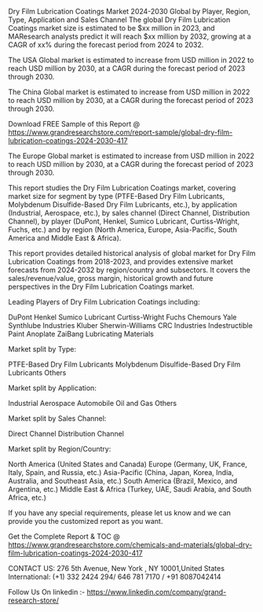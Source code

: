 Dry Film Lubrication Coatings Market 2024-2030 Global by Player, Region, Type, Application and Sales Channel
The global Dry Film Lubrication Coatings market size is estimated to be $xx million in 2023, and MAResearch analysts predict it will reach $xx million by 2032, growing at a CAGR of xx% during the forecast period from 2024 to 2032.

The USA Global market is estimated to increase from USD million in 2022 to reach USD million by 2030, at a CAGR during the forecast period of 2023 through 2030.

The China Global market is estimated to increase from USD million in 2022 to reach USD million by 2030, at a CAGR during the forecast period of 2023 through 2030.

Download FREE Sample of this Report @ https://www.grandresearchstore.com/report-sample/global-dry-film-lubrication-coatings-2024-2030-417

The Europe Global market is estimated to increase from USD million in 2022 to reach USD million by 2030, at a CAGR during the forecast period of 2023 through 2030.

This report studies the Dry Film Lubrication Coatings market, covering market size for segment by type (PTFE-Based Dry Film Lubricants, Molybdenum Disulfide-Based Dry Film Lubricants, etc.), by application (Industrial, Aerospace, etc.), by sales channel (Direct Channel, Distribution Channel), by player (DuPont, Henkel, Sumico Lubricant, Curtiss-Wright, Fuchs, etc.) and by region (North America, Europe, Asia-Pacific, South America and Middle East & Africa).

This report provides detailed historical analysis of global market for Dry Film Lubrication Coatings from 2018-2023, and provides extensive market forecasts from 2024-2032 by region/country and subsectors. It covers the sales/revenue/value, gross margin, historical growth and future perspectives in the Dry Film Lubrication Coatings market.

Leading Players of Dry Film Lubrication Coatings including:

DuPont
Henkel
Sumico Lubricant
Curtiss-Wright
Fuchs
Chemours
Yale Synthlube Industries
Kluber
Sherwin-Williams
CRC Industries
Indestructible Paint
Anoplate
ZaiBang Lubricating Materials

Market split by Type:

PTFE-Based Dry Film Lubricants
Molybdenum Disulfide-Based Dry Film Lubricants
Others

Market split by Application:

Industrial
Aerospace
Automobile
Oil and Gas
Others

Market split by Sales Channel:

Direct Channel
Distribution Channel

Market split by Region/Country:

North America (United States and Canada)
Europe (Germany, UK, France, Italy, Spain, and Russia, etc.)
Asia-Pacific (China, Japan, Korea, India, Australia, and Southeast Asia, etc.)
South America (Brazil, Mexico, and Argentina, etc.)
Middle East & Africa (Turkey, UAE, Saudi Arabia, and South Africa, etc.)

If you have any special requirements, please let us know and we can provide you the customized report as you want.

Get the Complete Report & TOC @ https://www.grandresearchstore.com/chemicals-and-materials/global-dry-film-lubrication-coatings-2024-2030-417

CONTACT US:
276 5th Avenue, New York , NY 10001,United States
International: (+1) 332 2424 294/ 646 781 7170 / +91 8087042414

Follow Us On linkedin :- https://www.linkedin.com/company/grand-research-store/
